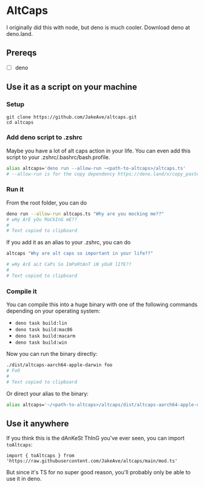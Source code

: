 # AltCaps

I originally did this with node, but deno is much cooler. Download deno at
deno.land.

## Prereqs

- [ ] deno

## Use it as a script on your machine

### Setup

```
git clone https://github.com/JakeAve/altcaps.git
cd altcaps
```

### Add deno script to .zshrc

Maybe you have a lot of alt caps action in your life. You can even add this script
to your .zshrc/.bashrc/bash.profile.

```zsh
alias altcaps='deno run --allow-run ~<path-to-altcaps>/altcaps.ts'
# --allow-run is for the copy dependency https://deno.land/x/copy_paste@v1.0.5/mod.ts. Use at your own risk.
```

### Run it

From the root folder, you can do

```zsh
deno run --allow-run altcaps.ts "Why are you mocking me??"
# wHy ArE yOu MoCkInG mE??
#
# Text copied to clipboard
```

If you add it as an alias to your .zshrc, you can do

```zsh
altcaps "Why are alt caps so important in your life??"

# wHy ArE aLt CaPs So ImPoRtAnT iN yOuR lIfE??
#
# Text copied to clipboard
```

### Compile it

You can compile this into a huge binary with one of the following commands depending on your operating system:

- `deno task build:lin`
- `deno task build:mac86`
- `deno task build:macarm`
- `deno task build:win`

Now you can run the binary directly:

```zsh
./dist/altcaps-aarch64-apple-darwin foo
# FoO
#
# Text copied to clipboard
```

Or direct your alias to the binary:

```zsh
alias altcaps='~/<path-to-altcaps>/altcaps/dist/altcaps-aarch64-apple-darwin'
```

## Use it anywhere

If you think this is the dAnKeSt ThInG you've ever seen, you can import `toAltcaps`:

```
import { toAltcaps } from 'https://raw.githubusercontent.com/JakeAve/altcaps/main/mod.ts'
```

But since it's TS for no super good reason, you'll probably only be able to use it in deno.
